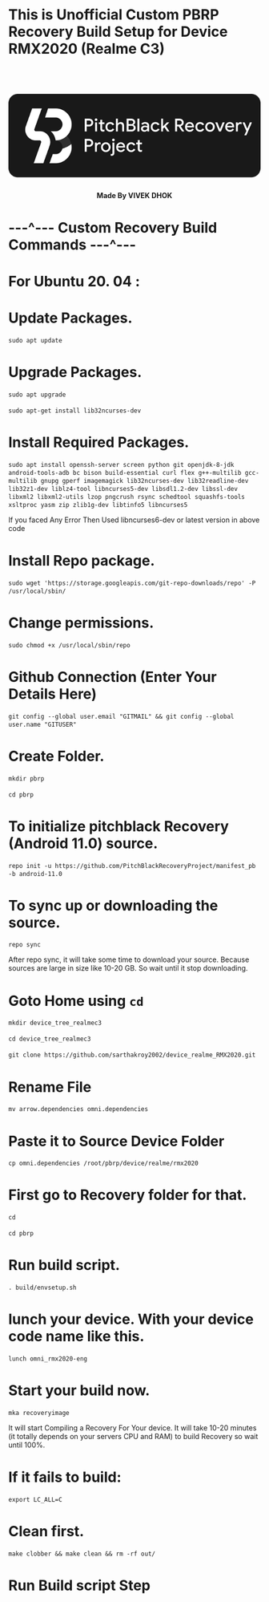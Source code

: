 # This is Unofficial Custom PBRP Recovery Build Setup for Device RMX2020 (Realme C3)

<h1 align="center">
  <br>
  <a href="https://pitchblackrecovery.com"><img src="https://raw.githubusercontent.com/shovon668/xda-template/r3/pbrp3-banner-xda.png" alt="Welcome to PitchBlack Recovery Project 👋" width="600"></a>
  <br> </h1>
  
<h4 align="center"> <b> Made By VIVEK DHOK </b> </h4>

# ---^--- Custom Recovery Build Commands ---^---

# For Ubuntu 20. 04 :

# Update Packages.

    sudo apt update

# Upgrade Packages.

    sudo apt upgrade

    sudo apt-get install lib32ncurses-dev 

# Install Required Packages.

    sudo apt install openssh-server screen python git openjdk-8-jdk android-tools-adb bc bison build-essential curl flex g++-multilib gcc-multilib gnupg gperf imagemagick lib32ncurses-dev lib32readline-dev lib32z1-dev liblz4-tool libncurses5-dev libsdl1.2-dev libssl-dev libxml2 libxml2-utils lzop pngcrush rsync schedtool squashfs-tools xsltproc yasm zip zlib1g-dev libtinfo5 libncurses5 

If you faced Any Error Then Used libncurses6-dev or latest version in above code 

# Install Repo package.

    sudo wget 'https://storage.googleapis.com/git-repo-downloads/repo' -P /usr/local/sbin/ 

# Change permissions.

    sudo chmod +x /usr/local/sbin/repo 

# Github Connection (Enter Your Details Here)

    git config --global user.email "GITMAIL" && git config --global user.name "GITUSER" 

# Create Folder.

    mkdir pbrp 

    cd pbrp 

# To initialize pitchblack Recovery (Android 11.0) source.

    repo init -u https://github.com/PitchBlackRecoveryProject/manifest_pb -b android-11.0 

# To sync up or downloading the source.

    repo sync 

After repo sync, it will take some time to download your source. Because sources are large in size like 10-20 GB. So wait until it stop downloading.

# Goto Home using ` cd `

    mkdir device_tree_realmec3 

    cd device_tree_realmec3

    git clone https://github.com/sarthakroy2002/device_realme_RMX2020.git

# Rename File 

    mv arrow.dependencies omni.dependencies

# Paste it to Source Device Folder

    cp omni.dependencies /root/pbrp/device/realme/rmx2020 

# First go to Recovery folder for that.

    cd

    cd pbrp 

# Run build script.

    . build/envsetup.sh

# lunch your device. With your device code name like this.

    lunch omni_rmx2020-eng 

# Start your build now.

    mka recoveryimage 

It will start Compiling a Recovery For Your device. It will take 10-20 minutes (it totally depends on your servers CPU and RAM) to build Recovery so wait until 100%.

# If it fails to build:

    export LC_ALL=C 

# Clean first.

    make clobber && make clean && rm -rf out/ 

# Run Build script Step
